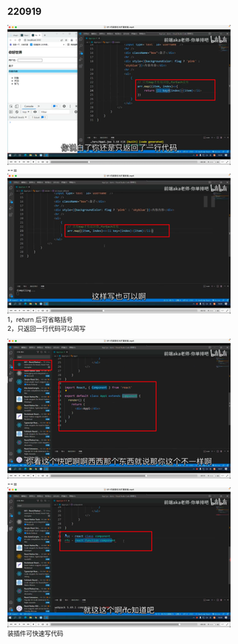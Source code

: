 ## 220919

![](./img/2022-09-19-17-49-40.png)  
--=
![](./img/2022-09-19-17-50-27.png)  
1，return 后可省略括号  
2，只返回一行代码可以简写

![](./img/2022-09-19-17-51-57.png)  
--=
![](./img/2022-09-19-17-52-43.png)  
装插件可快速写代码
